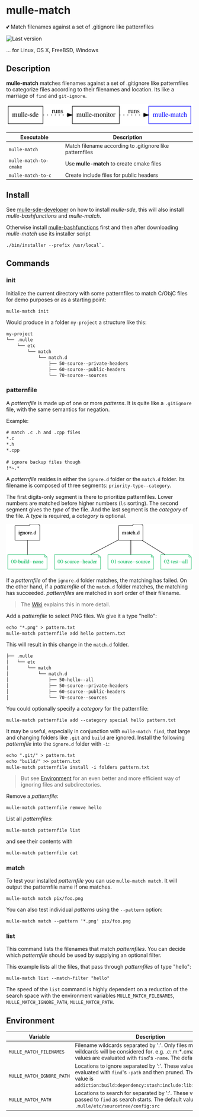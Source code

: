 # mulle-match

💕 Match filenames against a set of .gitignore like patternfiles

![Last version](https://img.shields.io/github/tag/mulle-sde/mulle-match.svg)

... for Linux, OS X, FreeBSD, Windows


## Description

**mulle-match** matches filenames against a set of .gitignore like patternfiles
to categorize files according to their filenames and location. Its like a
marriage of `find` and `git-ignore`.

![](dox/mulle-sde-overview.png)

Executable              | Description
------------------------|--------------------------------
`mulle-match`           | Match filename according to .gitignore like patternfiles
`mulle-match-to-cmake`  | Use **mulle-match** to create cmake files
`mulle-match-to-c`      | Create include files for public headers

## Install

See [mulle-sde-developer](//github.com/mulle-sde/mulle-sde-developer) on how
to install *mulle-sde*, this will also install *mulle-bashfunctions* and *mulle-match*.

Otherwise install [mulle-bashfunctions](//github.com/mulle-sde/mulle-sde-developer)
first and then after downloading *mulle-match* use its installer script

```
./bin/installer --prefix /usr/local`.
```


## Commands

### init

Initialize the current directory with some patternfiles to match C/ObjC files
for demo purposes or as a starting point:

```
mulle-match init
```

Would produce in a folder `my-project` a structure like this:

```
my-project
└── .mulle
    └── etc
        └── match
            └── match.d
                ├── 50-source--private-headers
                ├── 60-source--public-headers
                └── 70-source--sources
```


### patternfile

A *patternfile* is made up of one or more *patterns*. It is quite like a
`.gitignore` file, with the same semantics for negation.


Example:

```
# match .c .h and .cpp files
*.c
*.h
*.cpp

# ignore backup files though
!*~.*
```

A *patternfile* resides in either the `ignore.d` folder or the
`match.d` folder. Its filename is composed of three
segments: `priority-type--category`.

The first digits-only segment is there to prioritize patternfiles.
Lower numbers are matched before higher numbers (`ls` sorting).
The second segment gives the *type* of the file. And the last segment
is the *category* of the file. A *type* is required, a *category* is optional.

![](dox/mulle-match-match.png)

If a *patternfile* of the `ignore.d` folder matches, the matching has failed.
On the other hand, if a *patternfile* of the `match.d` folder matches, the
matching has succeeded. *patternfiles* are matched in sort order of their
filename.

> The [Wiki](https://github.com/mulle-sde/mulle-match/wiki) explains this in more detail.

Add a *patternfile* to select PNG files. We give it a type "hello":

```
echo "*.png" > pattern.txt
mulle-match patternfile add hello pattern.txt
```

This will result in this change in the `match.d` folder.

```
├── .mulle
│   └── etc
│       └── match
│           └── match.d
│               ├── 50-hello--all
│               ├── 50-source--private-headers
│               ├── 60-source--public-headers
│               └── 70-source--sources
```

You could optionally specify a *category* for the patternfile:

```
mulle-match patternfile add --category special hello pattern.txt
```

It may be useful, especially in conjunction with `mulle-match find`,
that large and changing folders like `.git` and `build` are ignored.
Install the following *patternfile* into the `ignore.d` folder with `-i`:

```
echo ".git/" > pattern.txt
echo "build/" >> pattern.txt
mulle-match patternfile install -i folders pattern.txt
```
> But see [Environment](#environmet) for an even better and more efficient way of ignoring files
> and subdirectories.

Remove a *patternfile*:

```
mulle-match patternfile remove hello
```

List all *patternfiles*:

```
mulle-match patternfile list
```

and see their contents with

```
mulle-match patternfile cat
```


### match

To test your installed *patternfile* you can use `mulle-match match`. It
will output the patternfile name if one matches.

```
mulle-match match pix/foo.png
```

You can also test individual *patterns* using the `--pattern` option:

```
mulle-match match --pattern '*.png' pix/foo.png
```


### list

This command lists the filenames that match *patternfiles*.
You can decide which *patternfile* should be used by supplying an optional
filter.

This example lists all the files, that pass through *patternfiles* of type
"hello":

```
mulle-match list --match-filter "hello"
```

The speed of the `list` command is highly dependent on a reduction of the
search space with the environment variables `MULLE_MATCH_FILENAMES`,
`MULLE_MATCH_IGNORE_PATH`, `MULLE_MATCH_PATH`.


## Environment

Variable                  | Description
--------------------------|---------------------------------------------
`MULLE_MATCH_FILENAMES`   | Filename wildcards separated by ':'. Only files matching these wildcards will be considered for. e.g. *.c:*.m:*.cmake. These values are evaluated with `find`'s `-name`. The default value is `*`
`MULLE_MATCH_IGNORE_PATH` | Locations to ignore separated by ':'. These values are evaluated with `find`'s `-path` and then pruned. The default value is `addiction:build:dependency:stash:include:lib:libexec:.git`
`MULLE_MATCH_PATH`        | Locations to search for separated by ':'. These values are passed to `find` as search starts. The default value is `.mulle/etc/sourcetree/config:src`

